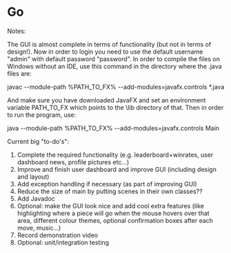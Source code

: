 # Go

Notes:

The GUI is almost complete in terms of functionality (but not in terms of design!). Now in order to login you need to use the default username "admin" with default password "password".
In order to compile the files on Windows without an IDE, use this command in the directory where the .java files are:

javac --module-path %PATH_TO_FX% --add-modules=javafx.controls *.java

And make sure you have downloaded JavaFX and set an environment variable PATH_TO_FX which points to the \lib directory of that. Then in order to run the program, use:

java --module-path %PATH_TO_FX% --add-modules=javafx.controls Main


Current big "to-do's":

1. Complete the required functionality (e.g. leaderboard+winrates, user dashboard news, profile pictures etc...)
2. Improve and finish user dashboard and improve GUI (including design and layout)
3. Add exception handling if necessary (as part of improving GUI)
4. Reduce the size of main by putting scenes in their own classes??
5. Add Javadoc
6. Optional: make the GUI look nice and add cool extra features (like highlighting where a piece will go when the mouse hovers over that area, different colour themes, optional confirmation boxes after each move, music...)
7. Record demonstration video
8. Optional: unit/integration testing
